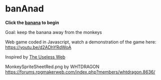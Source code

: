 # banAnad
**Click the [banana](https://bananad.000webhostapp.com/) to begin**

Goal: keep the banana away from the monkeys

Web game coded in Javascript, watch a demonstration of the game here:
https://youtu.be/d2ADhYRdWoA

Inspired by [The Useless Web](https://theuselessweb.com/) 

MonkeySpriteSheetRed.png by WHTDRAGON https://forums.rpgmakerweb.com/index.php?members/whtdragon.8636/
